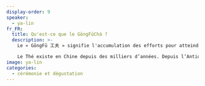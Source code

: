 ```yaml
---
display-order: 9
speaker:
  - ya-lin
fr_FR:
  title: Qu'est-ce que le GōngFūChá ?
  description: >-
    Le « GōngFū 工夫 » signifie l'accumulation des efforts pour atteindre la maîtrise d'une pratique dans la recherche de la perfection.

    Le Thé existe en Chine depuis des milliers d’années. Depuis l’Antiquité, les guérisseurs l’ont étudié et les poètes ont écrit à son sujet. Le Thé a tenu une place importante dans l'histoire chinoise de la cour impériale jusqu'aux plus petits foyers. Il a fallu des décennies pour que l’art du GōngFūChá se développe pleinement dans les différentes interprétations que nous connaissons aujourd’hui. Ya Lin vous propose de découvrir et d’explorer cette tradition.
image: ya-lin
categories:
  - cérémonie et dégustation
---
```

